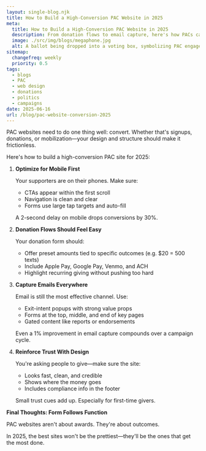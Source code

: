 ```yaml
---
layout: single-blog.njk
title: How to Build a High-Conversion PAC Website in 2025
meta:
  title: How to Build a High-Conversion PAC Website in 2025
  description: From donation flows to email capture, here's how PACs can create websites that turn traffic into support in an election year.
  image: ./src/img/blogs/megaphone.jpg
  alt: A ballot being dropped into a voting box, symbolizing PAC engagement
sitemap:
  changefreq: weekly
  priority: 0.5
tags:
  - blogs
  - PAC
  - web design
  - donations
  - politics
  - campaigns
date: 2025-06-16
url: /blog/pac-website-conversion-2025
---
```


PAC websites need to do one thing well: convert. Whether that's signups, donations, or mobilization—your design and structure should make it frictionless.

Here's how to build a high-conversion PAC site for 2025:

1. **Optimize for Mobile First**

   Your supporters are on their phones. Make sure:

   - CTAs appear within the first scroll
   - Navigation is clean and clear
   - Forms use large tap targets and auto-fill

   A 2-second delay on mobile drops conversions by 30%.

2. **Donation Flows Should Feel Easy**

   Your donation form should:

   - Offer preset amounts tied to specific outcomes (e.g. $20 = 500 texts)
   - Include Apple Pay, Google Pay, Venmo, and ACH
   - Highlight recurring giving without pushing too hard

3. **Capture Emails Everywhere**

   Email is still the most effective channel. Use:

   - Exit-intent popups with strong value props
   - Forms at the top, middle, and end of key pages
   - Gated content like reports or endorsements

   Even a 1% improvement in email capture compounds over a campaign cycle.

4. **Reinforce Trust With Design**

   You're asking people to give—make sure the site:

   - Looks fast, clean, and credible
   - Shows where the money goes
   - Includes compliance info in the footer

   Small trust cues add up. Especially for first-time givers.

**Final Thoughts: Form Follows Function**

PAC websites aren't about awards. They're about outcomes.

In 2025, the best sites won't be the prettiest—they'll be the ones that get the most done.
